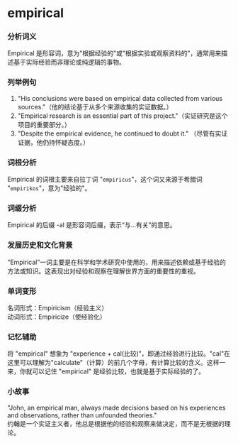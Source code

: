 # empirical

### 分析词义

  

Empirical 是形容词，意为"根据经验的"或"根据实验或观察资料的"，通常用来描述基于实际经验而非理论或纯逻辑的事物。

  

### 列举例句

  

1.  "His conclusions were based on empirical data collected from various sources."（他的结论基于从多个来源收集的实证数据。）
2.  "Empirical research is an essential part of this project."（实证研究是这个项目的重要部分。）
3.  "Despite the empirical evidence, he continued to doubt it." （尽管有实证证据，他仍持怀疑态度。）

  

### 词根分析

  

Empirical 的词根主要来自拉丁词 "`empiricus`"，这个词又来源于希腊词 "`empirikos`"，意为"经验的"。

  

### 词缀分析

  

Empirical 的后缀 -al 是形容词后缀，表示“与...有关”的意思。

  

### 发展历史和文化背景

  

“Empirical”一词主要是在科学和学术研究中使用的，用来描述依赖或基于经验的方法或知识。这表现出对经验和观察在理解世界方面的重要性的重视。

  

### 单词变形

  

名词形式：Empiricism（经验主义）  
动词形式：Empiricize（使经验化）

  

### 记忆辅助

  

将 "empirical" 想象为 "experience + cal(比较)”，即通过经验进行比较。"cal"在这里可以理解为"calculate"（计算）的前几个字母，有计算比较的含义。这样一来，你就可以记住 "empirical" 是经验比较，也就是基于实际经验的了。

  

### 小故事

  

"John, an empirical man, always made decisions based on his experiences and observations, rather than unfounded theories."  
约翰是一个实证主义者，他总是根据他的经验和观察来做决定，而不是无根据的理论。
